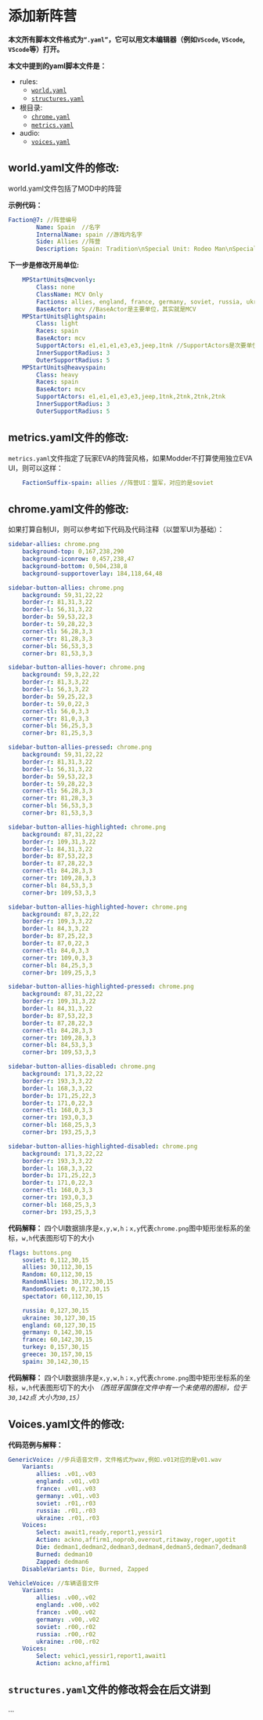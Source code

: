 # 添加新阵营


**本文所有脚本文件格式为`“.yaml”`，它可以用文本编辑器（例如`VScode`, `VScode`, `VScode`等）打开。**

**本文中提到的yaml脚本文件是：**  

- rules:
  - [`world.yaml`](#worldyaml%e6%96%87%e4%bb%b6%e7%9a%84%e4%bf%ae%e6%94%b9)   
  - [`structures.yaml`](#structuresyaml%e6%96%87%e4%bb%b6%e7%9a%84%e4%bf%ae%e6%94%b9%e5%b0%86%e4%bc%9a%e5%9c%a8%e5%90%8e%e6%96%87%e8%ae%b2%e5%88%b0)
- 根目录:  
  - [`chrome.yaml` ](#chromeyaml%e6%96%87%e4%bb%b6%e7%9a%84%e4%bf%ae%e6%94%b9)       
  - [`metrics.yaml`](#metricsyaml%e6%96%87%e4%bb%b6%e7%9a%84%e4%bf%ae%e6%94%b9)      
- audio:
  - [`voices.yaml`](#voicesyaml%e6%96%87%e4%bb%b6%e7%9a%84%e4%bf%ae%e6%94%b9)       
 

## world.yaml文件的修改:

world.yaml文件包括了MOD中的阵营

**示例代码：**

```yaml
Faction@7: //阵营编号
		Name: Spain  //名字
		InternalName: spain //游戏内名字
		Side: Allies //阵营
		Description: Spain: Tradition\nSpecial Unit: Rodeo Man\nSpecial Ability: Angry Ox  //描述、特殊单位与特殊能力
```

**下一步是修改开局单位:**

```yaml
	MPStartUnits@mcvonly:
		Class: none
		ClassName: MCV Only
		Factions: allies, england, france, germany, soviet, russia, ukraine, spain //注意这个Spain是玩家MOD新增的阵营，新增阵营需要在MPStartUnits@mcvonly里注册，并且还要使用Faction中的InternalName值。
		BaseActor: mcv //BaseActor是主要单位，其实就是MCV
	MPStartUnits@lightspain:
		Class: light
		Races: spain 
		BaseActor: mcv
		SupportActors: e1,e1,e1,e3,e3,jeep,1tnk //SupportActors是次要单位，指的是玩家开局拥有的单位，单位名称可以在rules文件夹的infantry.yaml, vehicles.yaml, ships.yaml和aircraft.yaml中看到
		InnerSupportRadius: 3 
		OuterSupportRadius: 5
	MPStartUnits@heavyspain:
		Class: heavy
		Races: spain
		BaseActor: mcv
		SupportActors: e1,e1,e1,e3,e3,jeep,1tnk,2tnk,2tnk,2tnk
		InnerSupportRadius: 3
		OuterSupportRadius: 5
```

## metrics.yaml文件的修改:

`metrics.yaml`文件指定了玩家EVA的阵营风格，如果Modder不打算使用独立EVA UI，则可以这样：

```yaml
	FactionSuffix-spain: allies //阵营UI：盟军，对应的是soviet
```

## chrome.yaml文件的修改:

如果打算自制UI，则可以参考如下代码及代码注释（以盟军UI为基础）：

```yaml
sidebar-allies: chrome.png
	background-top: 0,167,238,290
	background-iconrow: 0,457,238,47
	background-bottom: 0,504,238,8
	background-supportoverlay: 184,118,64,48

sidebar-button-allies: chrome.png
	background: 59,31,22,22
	border-r: 81,31,3,22
	border-l: 56,31,3,22
	border-b: 59,53,22,3
	border-t: 59,28,22,3
	corner-tl: 56,28,3,3
	corner-tr: 81,28,3,3
	corner-bl: 56,53,3,3
	corner-br: 81,53,3,3

sidebar-button-allies-hover: chrome.png
	background: 59,3,22,22
	border-r: 81,3,3,22
	border-l: 56,3,3,22
	border-b: 59,25,22,3
	border-t: 59,0,22,3
	corner-tl: 56,0,3,3
	corner-tr: 81,0,3,3
	corner-bl: 56,25,3,3
	corner-br: 81,25,3,3

sidebar-button-allies-pressed: chrome.png
	background: 59,31,22,22
	border-r: 81,31,3,22
	border-l: 56,31,3,22
	border-b: 59,53,22,3
	border-t: 59,28,22,3
	corner-tl: 56,28,3,3
	corner-tr: 81,28,3,3
	corner-bl: 56,53,3,3
	corner-br: 81,53,3,3

sidebar-button-allies-highlighted: chrome.png
	background: 87,31,22,22
	border-r: 109,31,3,22
	border-l: 84,31,3,22
	border-b: 87,53,22,3
	border-t: 87,28,22,3
	corner-tl: 84,28,3,3
	corner-tr: 109,28,3,3
	corner-bl: 84,53,3,3
	corner-br: 109,53,3,3

sidebar-button-allies-highlighted-hover: chrome.png
	background: 87,3,22,22
	border-r: 109,3,3,22
	border-l: 84,3,3,22
	border-b: 87,25,22,3
	border-t: 87,0,22,3
	corner-tl: 84,0,3,3
	corner-tr: 109,0,3,3
	corner-bl: 84,25,3,3
	corner-br: 109,25,3,3

sidebar-button-allies-highlighted-pressed: chrome.png
	background: 87,31,22,22
	border-r: 109,31,3,22
	border-l: 84,31,3,22
	border-b: 87,53,22,3
	border-t: 87,28,22,3
	corner-tl: 84,28,3,3
	corner-tr: 109,28,3,3
	corner-bl: 84,53,3,3
	corner-br: 109,53,3,3

sidebar-button-allies-disabled: chrome.png
	background: 171,3,22,22
	border-r: 193,3,3,22
	border-l: 168,3,3,22
	border-b: 171,25,22,3
	border-t: 171,0,22,3
	corner-tl: 168,0,3,3
	corner-tr: 193,0,3,3
	corner-bl: 168,25,3,3
	corner-br: 193,25,3,3

sidebar-button-allies-highlighted-disabled: chrome.png
	background: 171,3,22,22
	border-r: 193,3,3,22
	border-l: 168,3,3,22
	border-b: 171,25,22,3
	border-t: 171,0,22,3
	corner-tl: 168,0,3,3
	corner-tr: 193,0,3,3
	corner-bl: 168,25,3,3
	corner-br: 193,25,3,3

```
**代码解释：** 四个UI数据排序是`x,y,w,h；x,y`代表`chrome.png`图中矩形坐标系的坐标，`w,h`代表图形切下的大小


```yaml
flags: buttons.png
	soviet: 0,112,30,15
	allies: 30,112,30,15
	Random: 60,112,30,15
	RandomAllies: 30,172,30,15
	RandomSoviet: 0,172,30,15
	spectator: 60,112,30,15

	russia: 0,127,30,15
	ukraine: 30,127,30,15
	england: 60,127,30,15
	germany: 0,142,30,15
	france: 60,142,30,15
	turkey: 0,157,30,15
	greece: 30,157,30,15
	spain: 30,142,30,15
```
**代码解释：** 四个UI数据排序是`x,y,w,h；x,y`代表`chrome.png`图中矩形坐标系的坐标，`w,h`代表图形切下的大小 *（西班牙国旗在文件中有一个未使用的图标，位于`30,142`点 大小为`30,15`）*


## Voices.yaml文件的修改:

**代码范例与解释：**

```yaml
GenericVoice: //步兵语音文件，文件格式为wav,例如.v01对应的是v01.wav
	Variants:
		allies: .v01,.v03
		england: .v01,.v03
		france: .v01,.v03
		germany: .v01,.v03
		soviet: .r01,.r03
		russia: .r01,.r03
		ukraine: .r01,.r03
	Voices:
		Select: await1,ready,report1,yessir1
		Action: ackno,affirm1,noprob,overout,ritaway,roger,ugotit
		Die: dedman1,dedman2,dedman3,dedman4,dedman5,dedman7,dedman8
		Burned: dedman10
		Zapped: dedman6
	DisableVariants: Die, Burned, Zapped

VehicleVoice: //车辆语音文件
	Variants:
		allies: .v00,.v02
		england: .v00,.v02
		france: .v00,.v02
		germany: .v00,.v02
		soviet: .r00,.r02
		russia: .r00,.r02
		ukraine: .r00,.r02
	Voices:
		Select: vehic1,yessir1,report1,await1
		Action: ackno,affirm1
```

## `structures.yaml`文件的修改将会在后文讲到

...